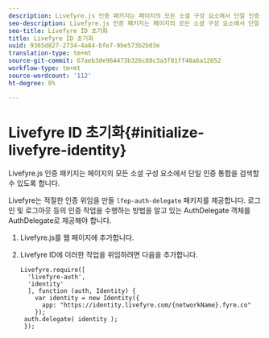 ```yaml
---
description: Livefyre.js 인증 패키지는 페이지의 모든 소셜 구성 요소에서 단일 인증 통합을 검색할 수 있도록 합니다.
seo-description: Livefyre.js 인증 패키지는 페이지의 모든 소셜 구성 요소에서 단일 인증 통합을 검색할 수 있도록 합니다.
seo-title: Livefyre ID 초기화
title: Livefyre ID 초기화
uuid: 9365d827-2734-4a84-bfe7-9be573b2b03e
translation-type: tm+mt
source-git-commit: 67aeb3de964473b326c88c3a3f81ff48a6a12652
workflow-type: tm+mt
source-wordcount: '112'
ht-degree: 0%

---
```



# Livefyre ID 초기화{#initialize-livefyre-identity}

Livefyre.js 인증 패키지는 페이지의 모든 소셜 구성 요소에서 단일 인증 통합을 검색할 수 있도록 합니다.

Livefyre는 적절한 인증 위임을 만들 `lfep-auth-delegate` 패키지를 제공합니다. 로그인 및 로그아웃 등의 인증 작업을 수행하는 방법을 알고 있는 AuthDelegate 객체를 AuthDelegate로 제공해야 합니다.

1. Livefyre.js를 웹 페이지에 추가합니다.
1. Livefyre ID에 이러한 작업을 위임하려면 다음을 추가합니다.

   ```
   Livefyre.require([ 
     'livefyre-auth', 
     'identity' 
     ], function (auth, Identity) { 
       var identity = new Identity({ 
         app: "https://identity.livefyre.com/{networkName}.fyre.co" 
       }); 
    auth.delegate( identity ); 
    });
   ```
